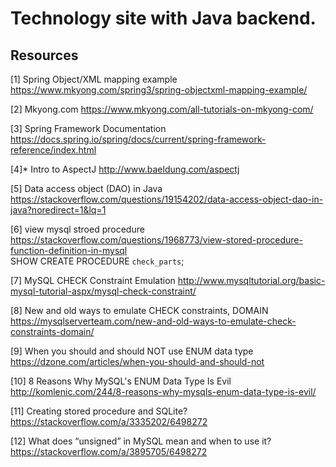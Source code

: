 # Technology site with Java backend.

## Resources
[1] Spring Object/XML mapping example
https://www.mkyong.com/spring3/spring-objectxml-mapping-example/ <br/>

[2] Mkyong.com
https://www.mkyong.com/all-tutorials-on-mkyong-com/ <br/>

[3] Spring Framework Documentation
https://docs.spring.io/spring/docs/current/spring-framework-reference/index.html <br/>

[4]* Intro to AspectJ
http://www.baeldung.com/aspectj <br/>

[5] Data access object (DAO) in Java
https://stackoverflow.com/questions/19154202/data-access-object-dao-in-java?noredirect=1&lq=1 <br/>

[6] view mysql stroed procedure
https://stackoverflow.com/questions/1968773/view-stored-procedure-function-definition-in-mysql<br/>
SHOW CREATE PROCEDURE `check_parts`; <br/>

[7] MySQL CHECK Constraint Emulation
http://www.mysqltutorial.org/basic-mysql-tutorial-aspx/mysql-check-constraint/ <br/>

[8] New and old ways to emulate CHECK constraints, DOMAIN
https://mysqlserverteam.com/new-and-old-ways-to-emulate-check-constraints-domain/ <br/>

[9] When you should and should NOT use ENUM data type
https://dzone.com/articles/when-you-should-and-should-not <br/>

[10] 8 Reasons Why MySQL's ENUM Data Type Is Evil
http://komlenic.com/244/8-reasons-why-mysqls-enum-data-type-is-evil/ <br/>

[11] Creating stored procedure and SQLite?
https://stackoverflow.com/a/3335202/6498272 <br/>

[12] What does “unsigned” in MySQL mean and when to use it?
https://stackoverflow.com/a/3895705/6498272 <br/>



